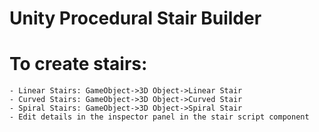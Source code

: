# Unity Procedural Stair Builder

# To create stairs:
	
	- Linear Stairs: GameObject->3D Object->Linear Stair
	- Curved Stairs: GameObject->3D Object->Curved Stair
	- Spiral Stairs: GameObject->3D Object->Spiral Stair
	- Edit details in the inspector panel in the stair script component
